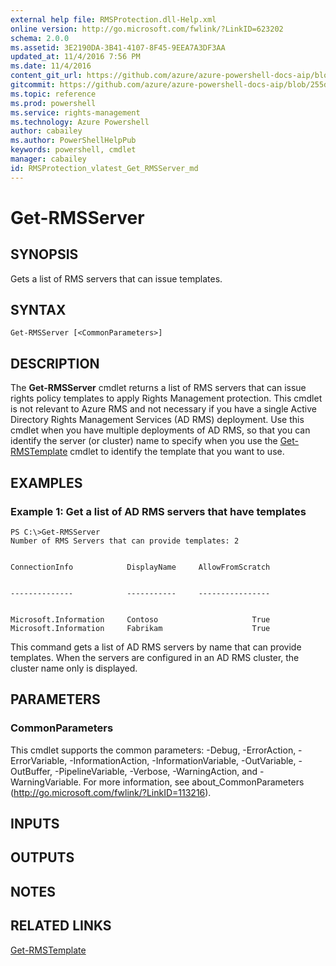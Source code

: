 ```yaml
---
external help file: RMSProtection.dll-Help.xml
online version: http://go.microsoft.com/fwlink/?LinkID=623202
schema: 2.0.0
ms.assetid: 3E2190DA-3B41-4107-8F45-9EEA7A3DF3AA
updated_at: 11/4/2016 7:56 PM
ms.date: 11/4/2016
content_git_url: https://github.com/azure/azure-powershell-docs-aip/blob/master/Azure%20Information%20Protection/RMSProtection/vlatest/Get-RMSServer.md
gitcommit: https://github.com/azure/azure-powershell-docs-aip/blob/255ddad98222233495954a5753e4e2da2f26bc6d/Azure%20Information%20Protection/RMSProtection/vlatest/Get-RMSServer.md
ms.topic: reference
ms.prod: powershell
ms.service: rights-management
ms.technology: Azure Powershell
author: cabailey
ms.author: PowerShellHelpPub
keywords: powershell, cmdlet
manager: cabailey
id: RMSProtection_vlatest_Get_RMSServer_md
---
```


# Get-RMSServer

## SYNOPSIS
Gets a list of RMS servers that can issue templates.

## SYNTAX

```
Get-RMSServer [<CommonParameters>]
```

## DESCRIPTION
The **Get-RMSServer** cmdlet returns a list of RMS servers that can issue rights policy templates to apply Rights Management protection.
This cmdlet is not relevant to Azure RMS and not necessary if you have a single Active Directory Rights Management Services (AD RMS) deployment.
Use this cmdlet when you have multiple deployments of AD RMS, so that you can identify the server (or cluster) name to specify when you use the [Get-RMSTemplate](./Get-RMSTemplate.md) cmdlet to identify the template that you want to use.

## EXAMPLES

### Example 1: Get a list of AD RMS servers that have templates
```
PS C:\>Get-RMSServer
Number of RMS Servers that can provide templates: 2


ConnectionInfo            DisplayName     AllowFromScratch


--------------            -----------     ----------------


Microsoft.Information     Contoso                     True
Microsoft.Information     Fabrikam                    True
```

This command gets a list of AD RMS servers by name that can provide templates.
When the servers are configured in an AD RMS cluster, the cluster name only is displayed.

## PARAMETERS

### CommonParameters
This cmdlet supports the common parameters: -Debug, -ErrorAction, -ErrorVariable, -InformationAction, -InformationVariable, -OutVariable, -OutBuffer, -PipelineVariable, -Verbose, -WarningAction, and -WarningVariable. For more information, see about_CommonParameters (http://go.microsoft.com/fwlink/?LinkID=113216).

## INPUTS

## OUTPUTS

## NOTES

## RELATED LINKS

[Get-RMSTemplate](xref:RMSProtection/vlatest/Get-RMSTemplate.md)
